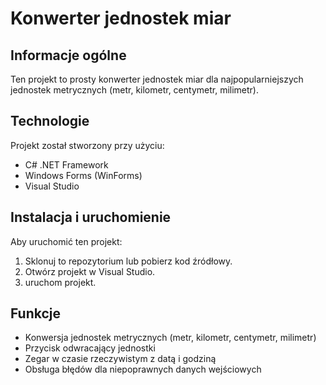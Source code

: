 # Konwerter jednostek miar

## Informacje ogólne
Ten projekt to prosty konwerter jednostek miar dla najpopularniejszych jednostek metrycznych (metr, kilometr, centymetr, milimetr).

## Technologie
Projekt został stworzony przy użyciu:
- C# .NET Framework
- Windows Forms (WinForms)
- Visual Studio

## Instalacja i uruchomienie
Aby uruchomić ten projekt:
1. Sklonuj to repozytorium lub pobierz kod źródłowy.
2. Otwórz projekt w Visual Studio.
3. uruchom projekt.

## Funkcje
- Konwersja jednostek metrycznych (metr, kilometr, centymetr, milimetr)
- Przycisk odwracający jednostki
- Zegar w czasie rzeczywistym z datą i godziną
- Obsługa błędów dla niepoprawnych danych wejściowych
